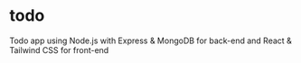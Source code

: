 # todo
Todo app using Node.js with Express & MongoDB for back-end and React & Tailwind CSS for front-end
